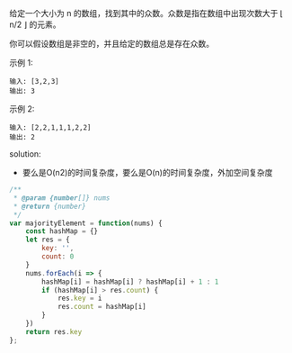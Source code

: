给定一个大小为 n 的数组，找到其中的众数。众数是指在数组中出现次数大于 ⌊ n/2 ⌋ 的元素。

你可以假设数组是非空的，并且给定的数组总是存在众数。

示例 1:

```text
输入: [3,2,3]
输出: 3
```

示例 2:

```text
输入: [2,2,1,1,1,2,2]
输出: 2
```

solution:

- 要么是O(n2)的时间复杂度，要么是O(n)的时间复杂度，外加空间复杂度

```javascript
/**
 * @param {number[]} nums
 * @return {number}
 */
var majorityElement = function(nums) {
    const hashMap = {}
    let res = {
        key: '',
        count: 0
    }
    nums.forEach(i => {
        hashMap[i] = hashMap[i] ? hashMap[i] + 1 : 1
        if (hashMap[i] > res.count) {
            res.key = i
            res.count = hashMap[i]
        }
    })
    return res.key
};
```
